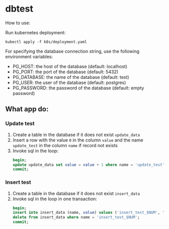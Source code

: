 # dbtest

How to use:

Run kubernetes deployment:

```
kubectl apply -f k8s/deployment.yaml
```

For specifying the database connection string, use the following environment variables: 
* PG_HOST: the host of the database (default: localhost)
* PG_PORT: the port of the database (default: 5432)
* PG_DATABASE: the name of the database (default: test)
* PG_USER: the user of the database (default: postgres)
* PG_PASSWORD: the password of the database (default: empty password)

## What app do:

### Update test

1. Create a table in the database if it does not exist `update_data`
2. Insert a row with the value `0` in the column `value` and the name `update_test` in the column `name` if record not exists
3. Invoke sql in the loop:
   ```sql
   begin;
   update update_data set value = value + 1 where name = 'update_test'`;
   commit;
   ```

### Insert test

1. Create a table in the database if it does not exist `insert_data`
2. Invoke sql in the loop in one transaction:
   ```sql
   begin;
   insert into insert_data (name, value) values ('insert_test_$NUM', '$insert_test_$NUM');
   delete from insert_data where name = 'insert_test_$NUM';
   commit;
   ```
